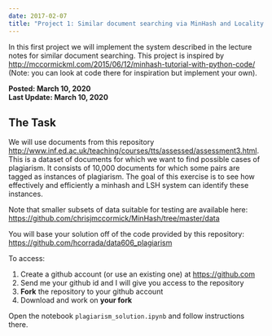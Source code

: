 ```yaml
---
date: 2017-02-07
title: "Project 1: Similar document searching via MinHash and Locality Sensitive Hashing" 
---
```


In this first project we will implement the system described in the lecture notes for similar document searching.
This project is inspired by http://mccormickml.com/2015/06/12/minhash-tutorial-with-python-code/ (Note: you can look at code there
for inspiration but implement your own).

<!--more-->

**Posted: March 10, 2020**   
**Last Update:  March 10, 2020** 

## The Task

We will use documents from this repository http://www.inf.ed.ac.uk/teaching/courses/tts/assessed/assessment3.html.
This is a dataset of documents for which we want to find possible cases of plagiarism. It consists of 10,000 documents for which
some pairs are tagged as instances of plagiarism. The goal of this exercise is to see how effectively and efficiently 
a minhash and LSH system can identify these instances.

Note that smaller subsets of data suitable for testing are available here:
https://github.com/chrisjmccormick/MinHash/tree/master/data

You will base your solution off of the code provided by this repository:
https://github.com/hcorrada/data606_plagiarism

To access: 
1. Create a github account (or use an existing one) at https://github.com
2. Send me your github id and I will give you access to the repository
3. **Fork** the repository to your github account
4. Download and work on **your fork**

Open the notebook `plagiarism_solution.ipynb` and follow instructions there.

